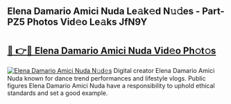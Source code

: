 ## Elena Damario Amici Nuda Le𝚊k𝚎d N𝚞𝚍es - Part-PZ5 Photos Vid𝚎o Le𝚊ks JfN9Y

# <h2><a href="http://fbf87fy.evod.top/?m=Elena+Damario+Amici+Nuda">🔗 👉🔴 Elena Damario Amici Nuda Vid𝚎o Ph𝚘t𝚘s</a></h2>

[![Elena Damario Amici Nuda N𝚞d𝚎s](https://i.imgur.com/8V9OHl7.gif)](http://fbf87fy.evod.top/?m=Elena+Damario+Amici+Nuda)
Digital creator Elena Damario Amici Nuda known for dance trend performances and lifestyle vlogs. Public figures Elena Damario Amici Nuda have a responsibility to uphold ethical standards and set a good example. 
